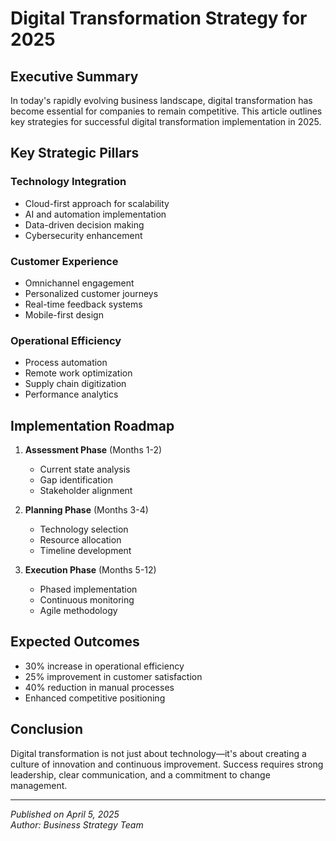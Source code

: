 # Digital Transformation Strategy for 2025

## Executive Summary

In today's rapidly evolving business landscape, digital transformation has become essential for companies to remain competitive. This article outlines key strategies for successful digital transformation implementation in 2025.

## Key Strategic Pillars

### Technology Integration

- Cloud-first approach for scalability
- AI and automation implementation
- Data-driven decision making
- Cybersecurity enhancement

### Customer Experience

- Omnichannel engagement
- Personalized customer journeys
- Real-time feedback systems
- Mobile-first design

### Operational Efficiency

- Process automation
- Remote work optimization
- Supply chain digitization
- Performance analytics

## Implementation Roadmap

1. **Assessment Phase** (Months 1-2)

   - Current state analysis
   - Gap identification
   - Stakeholder alignment

2. **Planning Phase** (Months 3-4)

   - Technology selection
   - Resource allocation
   - Timeline development

3. **Execution Phase** (Months 5-12)
   - Phased implementation
   - Continuous monitoring
   - Agile methodology

## Expected Outcomes

- 30% increase in operational efficiency
- 25% improvement in customer satisfaction
- 40% reduction in manual processes
- Enhanced competitive positioning

## Conclusion

Digital transformation is not just about technology—it's about creating a culture of innovation and continuous improvement. Success requires strong leadership, clear communication, and a commitment to change management.

---

_Published on April 5, 2025_  
_Author: Business Strategy Team_
